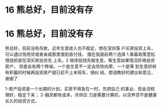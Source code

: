 # 16 熊总好，目前没有存

# 16 熊总好，目前没有存

熊总好，目前没有存款，近年生意收入也不稳定，想在深圳落 户买房投资上车，可以通过信用贷或者亲戚那里借到首付钱， 摆在我面前两个选择 1.乘着政策宽松借钱抓紧在深买房投资先 上车。2 继续投钱先做生意，等生意如果情况好再投资房产， 但是会有两个弊端，一个是生意不一定会欣欣向荣，一个是等 到生意好转有积蓄的时候再投资房产就已赶不上末班车，很纠 结，想请教好的建议和意见，谢谢了

1-房产投资是一个长期的计划，买房不用急在一时，先把自己 的事业、现金流梳理好，稳定下来； 2-融资都有成本，月供压 力是需要计算的，以贷养贷不是健康长久的投资方式。